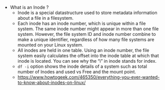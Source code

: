 - What is an Inode ? 
	- Inode is a special datastructure used to store metadata information about a file in a filesystem. 
	- Each inode has an inode number, which is unique within a file system. The same inode number might appear in more than one file system. However, the file system ID and inode number combine to make a unique identifier, regardless of how many file systems are mounted on your Linux system.
	- All inodes are held in one table. Using an inode number, the file system easily calculates the offset into the inode table at which that inode is located. You can see why the “i” in inode stands for index.
	- `df -i` option shows the inode details of a system such as total number of Inodes and used vs Free and the mount point.
	- https://www.howtogeek.com/465350/everything-you-ever-wanted-to-know-about-inodes-on-linux/